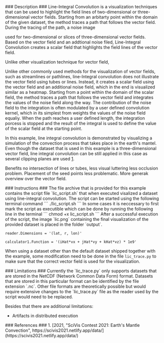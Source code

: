 <div id="description" outline_label="Description" outline_indent="0" markdown="1">
### Description ###
Line-Integral Convolution is a visualization techniques that can be used to highlight the field lines of two-dimensional or three-dimensional vector fields.
Starting from an arbitarty point within the domain of the given dataset, the method traces a path that follows the vector field.
During the tracing of the path, a noise image 


used for two-dimensional or slices of three-dimensional vector fields.
Based on the vector field and an addtional noise filed, Line-Integral Convolution creates a scalar field that highlights the field lines of the vector field.





Unlike other visualization technique for vector field, 

Unlike other commonly used methods for the visualization of vector fields, such as streamlines or pathlines, line-lntegral convolution does not illustrate the vector field using tubes or lines.
Instead, it creates a scalar field using the vector field and an additional noise field, which in the end is visualized similar as a heatmap.
Starting from a point within the domain of the scalar field, the method traces a path that follows the vector field and integrates the values of the noise field along the way.
The contribution of the noise field to the integration is often modulated by a user defined convolution kernel, which in its simplest from weights the values of the noise field equaliy.
When the path reaches a user defined length, the integration porcess is stopped and the result of the integral is used to define the value of the scalar field at the starting point.

In this example, line integral convolution is demonstrated by visualizing a simulation of the convection process that takes place in the earth's mantel.
Even though the dataset that is used in this example is a three-dimensional vector field, line integral convolution can be still applied in this case as several clipping planes are used [1](#reference_dataset).

Benefits no intersection of lines or tubes, less visual luttering less occlusion problem. 
Placement of the seed points less problematic. More generak overview over the vector field.
</div>
<div id="instructons" outline_label="Instructions" outline_indent="0" markdown="1">
### Instructions ###
The file archive that is provided for this example contains the script file `lic_script.sh` that when executed visalized a dataset using line-integral convolution.
The script can be started using the following terminal command
```
./lic_script.sh
```
In some cases it is neccessary to first mark the script as executible which can be done by running the following line in the terminal
```
chmod +x lic_script.sh
```
After a successful execution of the script, the image `lic.png` containing the final visualization of the provided dataset is placed in the folder `output`. 


```
reader.Dimensions = '(lat, r, lon)'
```

```
calculator1.Function = '(iHat*vx + jHat*vy + kHat*vz) * 1e9'
```


When using a dataset other than the default dataset shipped together with the example, some modification need to be done in the file `lic_trace.py` to make sure that the correct vector field is used for the visualization.

</div>
<div id="limitations" outline_label="Limitations" outline_indent="0" markdown="1">
### Limitations ###
Currently the `lic_trace.py` only supports datasets that are stored in the NetCDF (Network Common Data Form) format.
Datasets that are stored in this particular format can be identified by the file extension `.nc`.
Other file formats are theoretically possible but would require extensive changes to the `lic_trace.py` file as the reader used by the script would need to be replaced.

Besides that there are additional limitations:
- Artifacts in distributed execution
</div>
<div id="references" outline_label="References" outline_indent="0" markdown="1">
### References ###
1. [<span id="reference_dataset">2021, "SciVis Contest 2021: Earth's Mantle Convection", https://scivis2021.netlify.app/data/</span>](https://scivis2021.netlify.app/data/)
</div>